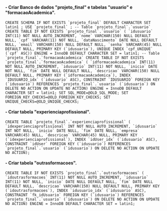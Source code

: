   **- Criar Banco de dados "projeto_final" e tabelas "usuario" e "formacaoAcademica".**<br /><br />
  ``
    CREATE SCHEMA IF NOT EXISTS `projeto_final` DEFAULT CHARACTER SET latin1 ;
    USE `projeto_final` ;
    -- Table `projeto_final`.`usuario`
    CREATE TABLE IF NOT EXISTS `projeto_final`.`usuario` (
    `idusuario` INT(11) NOT NULL AUTO_INCREMENT,
    `nome` VARCHAR(150) NULL DEFAULT NULL,
    `cpf` VARCHAR(11) NOT NULL,
    `dataNascimento` DATE NULL DEFAULT NULL,
    `email` VARCHAR(150) NULL DEFAULT NULL,
    `senha` VARCHAR(45) NULL DEFAULT NULL,
    PRIMARY KEY (`idusuario`),
    UNIQUE INDEX `cpf_UNIQUE` (`cpf` ASC))
    ENGINE = InnoDB
    DEFAULT CHARACTER SET = latin1;
    -- Table `projeto_final`.`formacaoAcademica`
    CREATE TABLE IF NOT EXISTS `projeto_final`.`formacaoAcademica` (
      `idformacaoAcademica` INT(11) NOT NULL AUTO_INCREMENT,
      `idusuario` INT(11) NOT NULL,
      `inicio` DATE NOT NULL,
      `fim` DATE NULL DEFAULT NULL,
      `descricao` VARCHAR(150) NULL DEFAULT NULL,
      PRIMARY KEY (`idformacaoAcademica`),
      INDEX `IDUSUARIO_idx` (`idusuario` ASC),
      CONSTRAINT `IDUSUARIO`
        FOREIGN KEY (`idusuario`)
        REFERENCES `projeto_final`.`usuario` (`idusuario`)
        ON DELETE NO ACTION
        ON UPDATE NO ACTION)
    ENGINE = InnoDB
    DEFAULT CHARACTER SET = latin1;
    SET SQL_MODE=@OLD_SQL_MODE;
    SET FOREIGN_KEY_CHECKS=@OLD_FOREIGN_KEY_CHECKS;
    SET UNIQUE_CHECKS=@OLD_UNIQUE_CHECKS;
  ``<br /><br />
  **- Criar tabela "experienciaprofissional".**<br /><br />
  ``
    CREATE TABLE `projeto_final`.`experienciaprofissional` (
      `idexperienciaprofissional` INT NOT NULL AUTO_INCREMENT,
      `idusuario` INT NOT NULL,
      `inicio` DATE NULL,
      `fim` DATE NULL,
      `empresa` VARCHAR(45) NULL,
      `descricao` VARCHAR(45) NULL,
      PRIMARY KEY (`idexperienciaprofissional`),
      INDEX `idUser_idx` (`idusuario` ASC),
      CONSTRAINT `idUser`
        FOREIGN KEY (`idusuario`)
        REFERENCES `projeto_final`.`usuario` (`idusuario`)
        ON DELETE NO ACTION
        ON UPDATE NO ACTION);
  ``<br /><br />
  **- Criar tabela "outrasformacoes".**<br /><br />
  ``
    CREATE TABLE IF NOT EXISTS `projeto_final`.`outrasformacoes` (
      `idoutrasformacoes` INT(11) NOT NULL AUTO_INCREMENT,
      `idusuario` INT(11) NOT NULL,
      `inicio` DATE NULL DEFAULT NULL,
      `fim` DATE NULL DEFAULT NULL,
      `descricao` VARCHAR(150) NULL DEFAULT NULL,
      PRIMARY KEY (`idoutrasformacoes`),
      INDEX `idusuario_idx` (`idusuario` ASC),
      CONSTRAINT `fk_idUsuario`
        FOREIGN KEY (`idusuario`)
        REFERENCES `projeto_final`.`usuario` (`idusuario`)
        ON DELETE NO ACTION
        ON UPDATE NO ACTION)
    ENGINE = InnoDB
    DEFAULT CHARACTER SET = latin1;
  ``